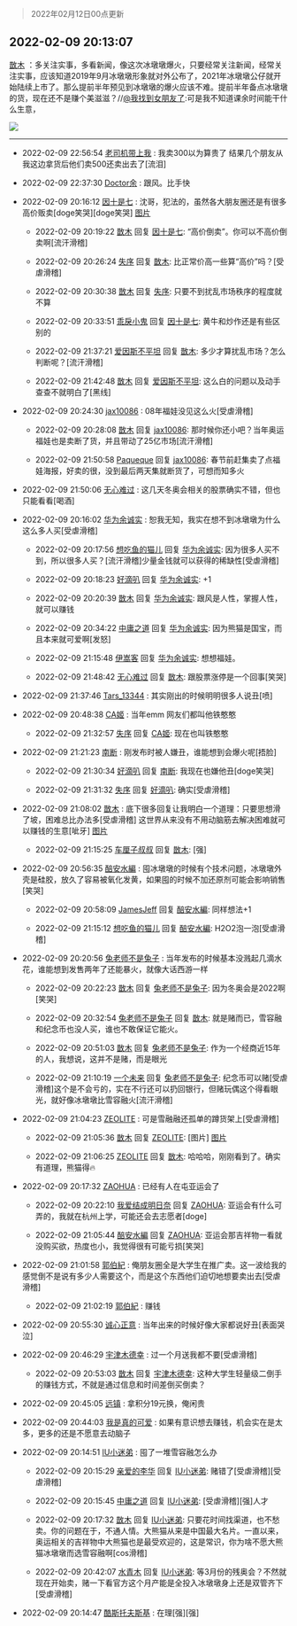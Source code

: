 > 2022年02月12日00点更新
<link rel="stylesheet" href="https://cdn.jsdelivr.net/gh/taotie6/sampleJSON@main/css/photo_show.css">
<meta name="referrer" content="no-referrer" />


 ## 2022-02-09 20:13:07 

 [㪚木](https://www.coolapk.com/feed/33423852?shareKey=MTYzZTFmYzVlZmI1NjIwM2JjYjM~) ：多关注实事，多看新闻，像这次冰墩墩爆火，只要经常关注新闻，经常关注实事，应该知道2019年9月冰墩墩形象就对外公布了，2021年冰墩墩公仔就开始陆续上市了。那么提前半年预见到冰墩墩的爆火应该不难。提前半年备点冰墩墩的货，现在还不是赚个美滋滋<!--break-->？//<a class="feed-link-uname" href="/u/我找到女朋友了">@我找到女朋友了</a>:可是我不知道课余时间能干什么生意， 

<div class="album">
<img class="img-item" src="http://image.coolapk.com/feed/2022/0209/20/1081091_fb2cc295_8786_6537_271@1440x2249.jpeg" />
</div>

 ------- 

- 2022-02-09 22:56:54 [老司机带上我](uid=1912353) : 我卖300以为算贵了 结果几个朋友从我这边拿货后他们卖500还卖出去了[流泪] 

- 2022-02-09 22:37:30 [Doctor余](uid=1383402) : 跟风。比手快 

- 2022-02-09 20:16:12 [因十是七](uid=1449279) : 沈哥，犯法的，虽然各大朋友圈还是有很多高价贩卖[doge笑哭][doge笑哭] [图片](http://image.coolapk.com/feed/2022/0209/20/1449279_3aeb271f_8971_6073_302@801x696.jpeg)

    - 2022-02-09 20:19:22 [㪚木](uid=1081091) 回复 [因十是七](uid=1449279): “高价倒卖”。你可以不高价倒卖啊[流汗滑稽] 

    - 2022-02-09 20:26:24 [失序](uid=1009107) 回复 [㪚木](uid=1081091): 比正常价高一些算“高价”吗？[受虐滑稽] 

    - 2022-02-09 20:30:38 [㪚木](uid=1081091) 回复 [失序](uid=1009107): 只要不到扰乱市场秩序的程度就不算 

    - 2022-02-09 20:33:51 [乖戾小鬼](uid=3038000) 回复 [因十是七](uid=1449279): 黄牛和炒作还是有些区别的 

    - 2022-02-09 21:37:21 [爱因斯不平坦](uid=834251) 回复 [㪚木](uid=1081091): 多少才算扰乱市场？怎么判断呢？[流汗滑稽] 

    - 2022-02-09 21:42:48 [㪚木](uid=1081091) 回复 [爱因斯不平坦](uid=834251): 这么白的问题以及动手查查不就明白了[黑线] 

- 2022-02-09 20:24:30 [jax10086](uid=797822) : 08年福娃没见这么火[受虐滑稽] 

    - 2022-02-09 20:28:08 [㪚木](uid=1081091) 回复 [jax10086](uid=797822): 那时候你还小吧？当年奥运福娃也是卖断了货，并且带动了25亿市场[流汗滑稽] 

    - 2022-02-09 21:50:58 [Paqueque](uid=685582) 回复 [jax10086](uid=797822): 春节前赶集卖了点福娃海报，好卖的很，没到最后两天集就断货了，可想而知多火 

- 2022-02-09 21:50:06 [无心难过](uid=3681127) : 这几天冬奥会相关的股票确实不错，但也只能看看[喝酒] 

- 2022-02-09 20:16:02 [华为余诚实](uid=1792952) : 恕我无知，我实在想不到冰墩墩为什么这么多人买[受虐滑稽] 

    - 2022-02-09 20:17:56 [想吃鱼的猫儿](uid=2084496) 回复 [华为余诚实](uid=1792952): 因为很多人买不到，所以很多人买？[流汗滑稽]少量金钱就可以获得的稀缺性[受虐滑稽] 

    - 2022-02-09 20:18:23 [好滴叭](uid=5526219) 回复 [华为余诚实](uid=1792952): +1 

    - 2022-02-09 20:20:39 [㪚木](uid=1081091) 回复 [华为余诚实](uid=1792952): 跟风是人性，掌握人性，就可以赚钱 

    - 2022-02-09 20:34:22 [中庸之道](uid=2894334) 回复 [华为余诚实](uid=1792952): 因为熊猫是国宝，而且本来就可爱啊[发怒] 

    - 2022-02-09 21:15:48 [伊嵩客](uid=1080769) 回复 [华为余诚实](uid=1792952): 想想福娃。 

    - 2022-02-09 21:48:42 [无心难过](uid=3681127) 回复 [㪚木](uid=1081091): 跟股票涨停是一个回事[笑哭] 

- 2022-02-09 21:37:46 [Tars_13344](uid=1060315) : 其实刚出的时候明明很多人说丑[喷] 

- 2022-02-09 20:48:38 [CA姬](uid=1922333) : 当年emm 网友们都叫他铁憨憨 

    - 2022-02-09 21:32:57 [失序](uid=1009107) 回复 [CA姬](uid=1922333): 现在也叫铁憨憨 

- 2022-02-09 21:21:23 [南断](uid=1225983) : 刚发布时被人嫌丑，谁能想到会爆火呢[捂脸] 

    - 2022-02-09 21:30:34 [好滴叭](uid=5526219) 回复 [南断](uid=1225983): 我现在也嫌他丑[doge笑哭] 

    - 2022-02-09 21:31:32 [失序](uid=1009107) 回复 [好滴叭](uid=5526219): 确实[受虐滑稽] 

- 2022-02-09 21:08:02 [㪚木](uid=1081091) : 底下很多回复让我明白一个道理：只要思想滑了坡，困难总比办法多[受虐滑稽]
这世界从来没有不用动脑筋去解决困难就可以赚钱的生意[呲牙] [图片](http://image.coolapk.com/feed/2022/0209/21/1081091_111d069d_2081_7046_682@180x122.gif)

    - 2022-02-09 21:15:25 [车厘子叔叔](uid=1756803) 回复 [㪚木](uid=1081091): [强] 

- 2022-02-09 20:56:35 [醅安水編](uid=2758074) : 囤冰墩墩的时候有个技术问题，冰墩墩外壳是硅胶，放久了容易被氧化发黄，如果囤的时候不加还原剂可能会影响销售[笑哭] 

    - 2022-02-09 20:58:09 [JamesJeff](uid=1555434) 回复 [醅安水編](uid=2758074): 同样想法+1 

    - 2022-02-09 21:15:12 [想吃鱼的猫儿](uid=2084496) 回复 [醅安水編](uid=2758074): H2O2泡一泡[受虐滑稽] 

- 2022-02-09 20:20:56 [兔老师不是兔子](uid=2909638) : 当年发布的时候基本没溅起几滴水花，谁能想到发售两年了还能暴火，就像大话西游一样 

    - 2022-02-09 20:22:23 [㪚木](uid=1081091) 回复 [兔老师不是兔子](uid=2909638): 因为冬奥会是2022啊[笑哭] 

    - 2022-02-09 20:32:54 [兔老师不是兔子](uid=2909638) 回复 [㪚木](uid=1081091): 就是赌而已，雪容融和纪念币也没人买，谁也不敢保证它能火。 

    - 2022-02-09 20:51:03 [㪚木](uid=1081091) 回复 [兔老师不是兔子](uid=2909638): 作为一个经商近15年的人，我想说，这并不是赌，而是眼光 

    - 2022-02-09 21:10:19 [一个未来](uid=2219894) 回复 [兔老师不是兔子](uid=2909638): 纪念币可以赌[受虐滑稽]这个是不会亏的，实在不行还可以扔回银行，但赌玩偶这个得看眼光，就好像冰墩墩比雪容融火[流汗滑稽] 

- 2022-02-09 21:04:23 [ZEOLITE](uid=5438332) : 可是雪融融还孤单的蹲货架上[受虐滑稽] 

    - 2022-02-09 21:05:36 [㪚木](uid=1081091) 回复 [ZEOLITE](uid=5438332): [图片] [图片](http://image.coolapk.com/feed/2022/0209/21/1081091_b6557ab6_1935_0284_927@1440x1404.jpeg)

    - 2022-02-09 21:06:25 [ZEOLITE](uid=5438332) 回复 [㪚木](uid=1081091): 哈哈哈，刚刚看到了。确实有道理，熊猫得🔥 

- 2022-02-09 20:17:32 [ZAOHUA](uid=1930793) : 已经有人在屯亚运会了 

    - 2022-02-09 20:22:10 [我爱结成明日奈](uid=1772977) 回复 [ZAOHUA](uid=1930793): 亚运会有什么可弄的，我就在杭州上学，可能还会去志愿者[doge] 

    - 2022-02-09 21:05:44 [醅安水編](uid=2758074) 回复 [ZAOHUA](uid=1930793): 亚运会那吉祥物一看就没购买欲，热度也小，我觉得很有可能亏损[笑哭] 

- 2022-02-09 21:01:58 [郭伯紀](uid=2859803) : 俺朋友圈全是大学生在推广卖。这一波给我的感觉倒不是说有多少人需要这个，而是这个东西他们迫切地想要卖出去[受虐滑稽] 

    - 2022-02-09 21:02:19 [郭伯紀](uid=2859803) : 赚钱 

- 2022-02-09 20:55:30 [诚心正意](uid=702743) : 当年出来的时候好像大家都说好丑[表面哭泣] 

- 2022-02-09 20:46:29 [宇津木德幸](uid=1516017) : 过一个月送我都不要[受虐滑稽] 

    - 2022-02-09 20:53:03 [㪚木](uid=1081091) 回复 [宇津木德幸](uid=1516017): 这种大学生轻量级二倒手的赚钱方式，不就是通过信息和时间差倒买倒卖？ 

- 2022-02-09 20:45:05 [远镇](uid=1471248) : 拿积分19元换，俺闲贵 

- 2022-02-09 20:44:03 [我是真的可爱](uid=731138) : 如果有意识想去赚钱，机会实在是太多，更多的还是不愿意去动脑子 

- 2022-02-09 20:14:51 [IU小迷弟](uid=2571083) : 囤了一堆雪容融怎么办 

    - 2022-02-09 20:15:29 [亲爱的李华](uid=1323228) 回复 [IU小迷弟](uid=2571083): 赌错了[受虐滑稽][受虐滑稽] 

    - 2022-02-09 20:15:45 [中庸之道](uid=2894334) 回复 [IU小迷弟](uid=2571083): [受虐滑稽][强]人才 

    - 2022-02-09 20:17:32 [㪚木](uid=1081091) 回复 [IU小迷弟](uid=2571083): 只要花时间找渠道，也不愁卖。你的问题在于，不通人情。大熊猫从来是中国最大名片。一直以来，奥运相关的吉祥物中大熊猫也是最受欢迎的，这是常识，你为啥不愿大熊猫冰墩墩而选雪容融啊[cos滑稽] 

    - 2022-02-09 20:42:07 [水青木](uid=2759832) 回复 [IU小迷弟](uid=2571083): 等3月份的残奥会？不然就现在开始卖，赌一下看官方这个月产能是全投入冰墩墩身上还是双管齐下[受虐滑稽] 

- 2022-02-09 20:14:47 [酷斯托夫斯基](uid=3538227) : 在理[强][强] 

